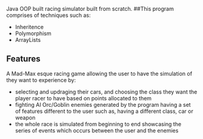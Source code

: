 

Java OOP built racing simulator built from scratch.
##This program comprises of techniques such as:

- Inheritence
- Polymorphism
- ArrayLists

## Features

A Mad-Max esque racing game allowing the user to have the simulation of they want to experience by:
- selecting and updraging their cars, and choosing the class they want the player racer to have based on points allocated to them
- fighting AI Orc/Goblin enemies generated by the program having a set of features different to the user such as, having a different class, car or weapon
- the whole race is simulated from beginning to end showcasing the series of events which occurs between the user and the enemies

